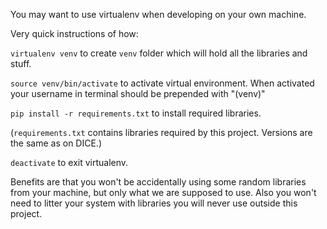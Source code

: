 You may want to use virtualenv when developing on your own machine.

Very quick instructions of how:

`virtualenv venv` to create `venv` folder which will hold all the libraries and stuff.

`source venv/bin/activate` to activate virtual environment. When activated your username in terminal should be prepended with "(venv)" 

`pip install -r requirements.txt` to install required libraries.

(`requirements.txt` contains libraries required by this project. Versions are the same as on DICE.)

`deactivate` to exit virtualenv.

Benefits are that you won't be accidentally using some random libraries from your machine, but only what we are supposed to use. Also you won't need to litter your system with libraries you will never use outside this project.
